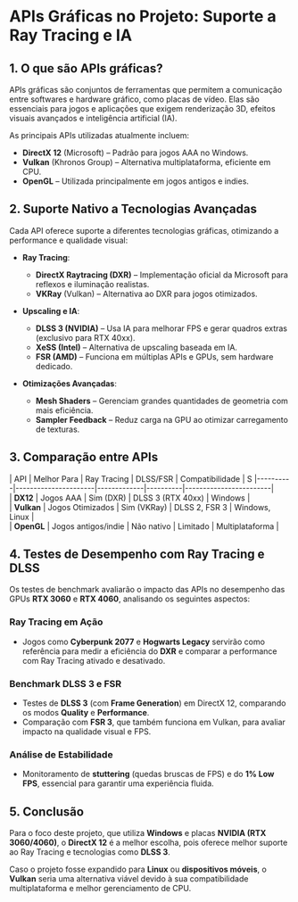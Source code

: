 # **APIs Gráficas no Projeto: Suporte a Ray Tracing e IA**  

## **1. O que são APIs gráficas?**  

APIs gráficas são conjuntos de ferramentas que permitem a comunicação entre softwares e hardware gráfico, como placas de vídeo. Elas são essenciais para jogos e aplicações que exigem renderização 3D, efeitos visuais avançados e inteligência artificial (IA).  

As principais APIs utilizadas atualmente incluem:  
- **DirectX 12** (Microsoft) – Padrão para jogos AAA no Windows.  
- **Vulkan** (Khronos Group) – Alternativa multiplataforma, eficiente em CPU.  
- **OpenGL** – Utilizada principalmente em jogos antigos e indies.  

## **2. Suporte Nativo a Tecnologias Avançadas**  

Cada API oferece suporte a diferentes tecnologias gráficas, otimizando a performance e qualidade visual:  

- **Ray Tracing**:  
  - **DirectX Raytracing (DXR)** – Implementação oficial da Microsoft para reflexos e iluminação realistas.  
  - **VKRay** (Vulkan) – Alternativa ao DXR para jogos otimizados.  

- **Upscaling e IA**:  
  - **DLSS 3 (NVIDIA)** – Usa IA para melhorar FPS e gerar quadros extras (exclusivo para RTX 40xx).  
  - **XeSS (Intel)** – Alternativa de upscaling baseada em IA.  
  - **FSR (AMD)** – Funciona em múltiplas APIs e GPUs, sem hardware dedicado.  

- **Otimizações Avançadas**:  
  - **Mesh Shaders** – Gerenciam grandes quantidades de geometria com mais eficiência.  
  - **Sampler Feedback** – Reduz carga na GPU ao otimizar carregamento de texturas.  

## **3. Comparação entre APIs**  

| API      | Melhor Para          | Ray Tracing | DLSS/FSR | Compatibilidade        |  S
|----------|----------------------|-------------|----------|------------------------|  
| **DX12** | Jogos AAA            | Sim (DXR)   | DLSS 3 (RTX 40xx) | Windows               |  
| **Vulkan** | Jogos Otimizados   | Sim (VKRay) | DLSS 2, FSR 3 | Windows, Linux        |  
| **OpenGL** | Jogos antigos/indie | Não nativo  | Limitado | Multiplataforma       |  

## **4. Testes de Desempenho com Ray Tracing e DLSS**  

Os testes de benchmark avaliarão o impacto das APIs no desempenho das GPUs **RTX 3060** e **RTX 4060**, analisando os seguintes aspectos:  

### **Ray Tracing em Ação**  
- Jogos como **Cyberpunk 2077** e **Hogwarts Legacy** servirão como referência para medir a eficiência do **DXR** e comparar a performance com Ray Tracing ativado e desativado.  

### **Benchmark DLSS 3 e FSR**  
- Testes de **DLSS 3** (com **Frame Generation**) em DirectX 12, comparando os modos **Quality** e **Performance**.  
- Comparação com **FSR 3**, que também funciona em Vulkan, para avaliar impacto na qualidade visual e FPS.  

### **Análise de Estabilidade**  
- Monitoramento de **stuttering** (quedas bruscas de FPS) e do **1% Low FPS**, essencial para garantir uma experiência fluida.  

## **5. Conclusão**  

Para o foco deste projeto, que utiliza **Windows** e placas **NVIDIA (RTX 3060/4060)**, o **DirectX 12** é a melhor escolha, pois oferece melhor suporte ao Ray Tracing e tecnologias como **DLSS 3**.  

Caso o projeto fosse expandido para **Linux** ou **dispositivos móveis**, o **Vulkan** seria uma alternativa viável devido à sua compatibilidade multiplataforma e melhor gerenciamento de CPU.  
